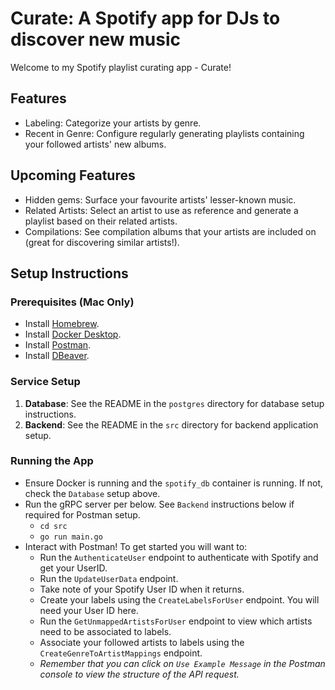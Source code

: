 # Curate: A Spotify app for DJs to discover new music

Welcome to my Spotify playlist curating app - Curate!

## Features
- Labeling: Categorize your artists by genre.
- Recent in Genre: Configure regularly generating playlists containing your followed artists' new albums.

## Upcoming Features
- Hidden gems: Surface your favourite artists' lesser-known music.
- Related Artists: Select an artist to use as reference and generate a playlist based on their related artists.
- Compilations: See compilation albums that your artists are included on (great for discovering similar artists!).

## Setup Instructions

### Prerequisites (Mac Only)
- Install [Homebrew](https://docs.brew.sh/Installation).
- Install [Docker Desktop](https://www.docker.com/get-started/).
- Install [Postman](https://www.postman.com/downloads/).
- Install [DBeaver](https://dbeaver.io/download/).

### Service Setup
1. **Database**: See the README in the `postgres` directory for database setup instructions.
2. **Backend**: See the README in the `src` directory for backend application setup.

### Running the App
- Ensure Docker is running and the `spotify_db` container is running. If not, check the `Database` setup above.
- Run the gRPC server per below. See `Backend` instructions below if required for Postman setup.
    - `cd src`
    - `go run main.go`
- Interact with Postman! To get started you will want to:
    - Run the `AuthenticateUser` endpoint to authenticate with Spotify and get your UserID.
    - Run the `UpdateUserData` endpoint.
    - Take note of your Spotify User ID when it returns.
    - Create your labels using the `CreateLabelsForUser` endpoint. You will need your User ID here.
    - Run the `GetUnmappedArtistsForUser` endpoint to view which artists need to be associated to labels.
    - Associate your followed artists to labels using the `CreateGenreToArtistMappings` endpoint.
    - *Remember that you can click on `Use Example Message` in the Postman console to view the structure of the API request.*
